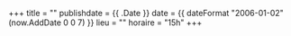+++
title = ""
publishdate = {{ .Date }}
date = {{ dateFormat "2006-01-02" (now.AddDate 0 0 7) }}
lieu = ""
horaire = "15h"
+++
